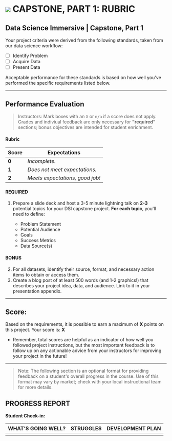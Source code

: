 # ![](https://ga-dash.s3.amazonaws.com/production/assets/logo-9f88ae6c9c3871690e33280fcf557f33.png) CAPSTONE, PART 1: RUBRIC

## Data Science Immersive | Capstone, Part 1			
Your project criteria were derived from the following standards, taken from our data science workflow:

- [ ] Identify Problem
- [ ] Acquire Data
- [ ] Present Data

Acceptable performance for these standards is based on how well you've performed the specific requirements listed below.

---

## Performance Evaluation
> Instructors: Mark boxes with an `X` or `n/a` if a score does not apply. Grades and indiviual feedback are only necessary for **"required"** sections; bonus objectives are intended for student enrichment.

#### Rubric
Score  | Expectations
--- | ---
**0** | _Incomplete._
**1** | _Does not meet expectations._
**2** | _Meets expectations, good job!_


#### REQUIRED
1. Prepare a slide deck and host a 3-5 minute lightning talk on **2-3** potential topics for your DSI capstone project. **For each topic**, you'll need to define:

   - Problem Statement
   - Potential Audience 
   - Goals
   - Success Metrics
   - Data Source(s)

#### BONUS
2. For all datasets, identify their source, format, and necessary action items to obtain or access them.
3. Create a blog post of at least 500 words (and 1-2 graphics!) that describes your project idea, data, and audience. Link to it in your presentation appendix.


---

## Score:
Based on the requirements, it is possible to earn a maximum of  **X**  points on this project. Your score is: **X**

- Remember, total scores are helpful as an indicator of how well you followed project instructions, but the most important feedback is to follow up on any actionable advice from your instructors for improving your project in the future!

---

> Note: The following section is an optional format for providing feedback on a student's overall progress in the course. Use of this format may vary by market; check with your local instructional team for more details.

## PROGRESS REPORT
**Student Check-in:**

|WHAT’S GOING WELL?|STRUGGLES|DEVELOPMENT PLAN|
|---|---|---|
| | | |
